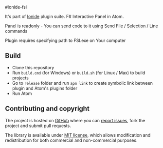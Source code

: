 #ionide-fsi


It's part of [Ionide](http://ionide.io) plugin suite.
F# Interactive Panel in Atom.

Panel is readonly - You can send code to it using Send File / Selection / Line commands

Plugin requires specifying path to FSI.exe on Your computer

## Build

* Clone this repository
* Run `build.cmd` (for Windows) or `build.sh` (for Linux / Max) to build projects
* Go to `release` folder and run `apm link` to create symbolic link between plugin and Atom's plugins folder
* Run Atom

## Contributing and copyright

The project is hosted on [GitHub](https://github.com/ionide/ionide-fsi) where you can [report issues](https://github.com/ionide/ionide-fsi/issues), fork
the project and submit pull requests.

The library is available under [MIT license](https://github.com/ionide/ionide-fsi/blob/master/LICENSE.md), which allows modification and
redistribution for both commercial and non-commercial purposes.
